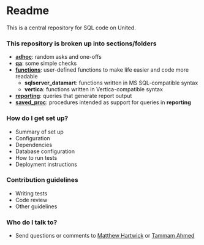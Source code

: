 # Readme #

This is a central repository for SQL code on United.

### This repository is broken up into sections/folders ###

* __[adhoc](https://github.com/mrhartwick/sql_united/tree/master/adhoc)__: random asks and one-offs
* __[qa](https://github.com/mrhartwick/sql_united/tree/master/qa)__: some simple checks
* __[functions](https://github.com/mrhartwick/sql_united/tree/master/functions)__: user-defined functions to make life easier and code more readable
	* __sqlserver_datamart__: functions written in MS SQL-compatible syntax
	* __vertica__: functions written in Vertica-compatible syntax
* __[reporting](https://github.com/mrhartwick/sql_united/tree/master/reporting)__: queries that generate report output
* __[saved_proc](https://github.com/mrhartwick/sql_united/tree/master/saved_proc)__: procedures intended as support for queries in __reporting__

### How do I get set up? ###

* Summary of set up
* Configuration
* Dependencies
* Database configuration
* How to run tests
* Deployment instructions

### Contribution guidelines ###

* Writing tests
* Code review
* Other guidelines

### Who do I talk to? ###

* Send questions or comments to [Matthew Hartwick](mailto:matthew.hartwick@wmglobal.com) or [Tammam Ahmed](mailto:matthew.hartwick@wmglobal.com)

